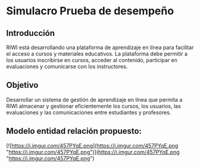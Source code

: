 # Simulacro Prueba de desempeño

## Introducción
RIWI está desarrollando una plataforma de aprendizaje en línea para facilitar el acceso a
cursos y materiales educativos. La plataforma debe permitir a los usuarios inscribirse en
cursos, acceder al contenido, participar en evaluaciones y comunicarse con los
instructores.
## Objetivo
Desarrollar un sistema de gestión de aprendizaje en línea que permita a RIWI almacenar y
gestionar eficientemente los cursos, los usuarios, las evaluaciones y las comunicaciones
entre estudiantes y profesores.

## Modelo entidad relación propuesto:
[![https://i.imgur.com/457PYqE.png](https://i.imgur.com/457PYqE.png "https://i.imgur.com/457PYqE.png")](https://i.imgur.com/457PYqE.png "https://i.imgur.com/457PYqE.png")
